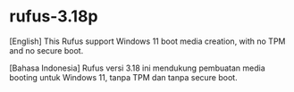 # rufus-3.18p

[English]
This Rufus support Windows 11 boot media creation, with no TPM and no secure boot.

[Bahasa Indonesia]
Rufus versi 3.18 ini mendukung pembuatan media booting untuk Windows 11, tanpa TPM dan tanpa secure boot.
